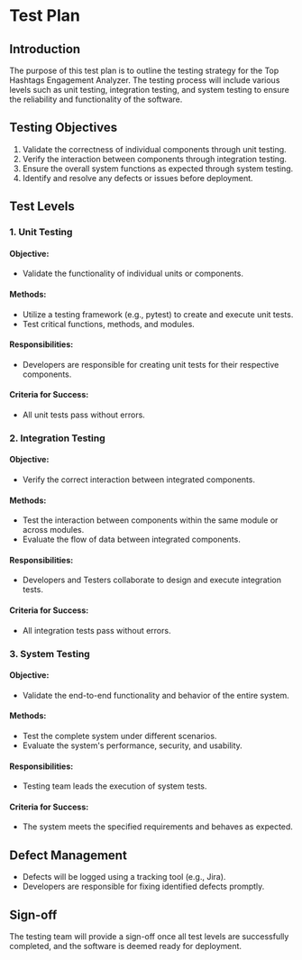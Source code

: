 # Test Plan

## Introduction

The purpose of this test plan is to outline the testing strategy for the Top Hashtags Engagement Analyzer. The testing process will include various levels such as unit testing, integration testing, and system testing to ensure the reliability and functionality of the software.

## Testing Objectives

1. Validate the correctness of individual components through unit testing.
2. Verify the interaction between components through integration testing.
3. Ensure the overall system functions as expected through system testing.
4. Identify and resolve any defects or issues before deployment.

## Test Levels

### 1. Unit Testing

#### Objective:

- Validate the functionality of individual units or components.

#### Methods:

- Utilize a testing framework (e.g., pytest) to create and execute unit tests.
- Test critical functions, methods, and modules.

#### Responsibilities:

- Developers are responsible for creating unit tests for their respective components.

#### Criteria for Success:

- All unit tests pass without errors.

### 2. Integration Testing

#### Objective:

- Verify the correct interaction between integrated components.

#### Methods:

- Test the interaction between components within the same module or across modules.
- Evaluate the flow of data between integrated components.

#### Responsibilities:

- Developers and Testers collaborate to design and execute integration tests.

#### Criteria for Success:

- All integration tests pass without errors.

### 3. System Testing

#### Objective:

- Validate the end-to-end functionality and behavior of the entire system.

#### Methods:

- Test the complete system under different scenarios.
- Evaluate the system's performance, security, and usability.

#### Responsibilities:

- Testing team leads the execution of system tests.

#### Criteria for Success:

- The system meets the specified requirements and behaves as expected.

## Defect Management

- Defects will be logged using a tracking tool (e.g., Jira).
- Developers are responsible for fixing identified defects promptly.

## Sign-off

The testing team will provide a sign-off once all test levels are successfully completed, and the software is deemed ready for deployment.
